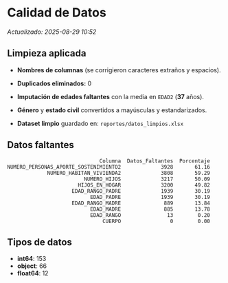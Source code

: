 # Calidad de Datos 

_Actualizado: 2025-08-29 10:52_



## Limpieza aplicada

- **Nombres de columnas** (se corrigieron caracteres extraños y espacios).

- **Duplicados eliminados:** 0

- **Imputación de edades faltantes** con la media en `EDAD2` (**37** años).

- **Género** y **estado civil** convertidos a mayúsculas y estandarizados.

- **Dataset limpio** guardado en: `reportes/datos_limpios.xlsx`



## Datos faltantes 

```
                              Columna  Datos_Faltantes  Porcentaje
NUMERO_PERSONAS_APORTE_SOSTENIMIENTO2             3928       61.16
             NUMERO_HABITAN_VIVIENDA2             3808       59.29
                         NUMERO_HIJOS             3217       50.09
                       HIJOS_EN_HOGAR             3200       49.82
                     EDAD_RANGO_PADRE             1939       30.19
                           EDAD_PADRE             1939       30.19
                     EDAD_RANGO_MADRE              889       13.84
                           EDAD_MADRE              885       13.78
                           EDAD_RANGO               13        0.20
                               CUERPO                0        0.00
```



## Tipos de datos

- **int64**: 153
- **object**: 66
- **float64**: 12
